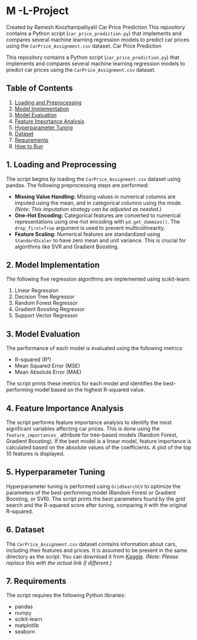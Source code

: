 # M -L-Project
Created by Ramesh Koozhampalliyalil 
Car Price Prediction  This repository contains a Python script (`car_price_prediction.py`) that implements and compares several machine learning regression models to predict car prices using the `CarPrice_Assignment.csv` dataset.
 Car Price Prediction

This repository contains a Python script (`car_price_prediction.py`) that implements and compares several machine learning regression models to predict car prices using the `CarPrice_Assignment.csv` dataset.

## Table of Contents

1. [Loading and Preprocessing](#loading-and-preprocessing)
2. [Model Implementation](#model-implementation)
3. [Model Evaluation](#model-evaluation)
4. [Feature Importance Analysis](#feature-importance-analysis)
5. [Hyperparameter Tuning](#hyperparameter-tuning)
6. [Dataset](#dataset)
7. [Requirements](#requirements)
8. [How to Run](#how-to-run)

## 1. Loading and Preprocessing

The script begins by loading the `CarPrice_Assignment.csv` dataset using pandas.  The following preprocessing steps are performed:

* **Missing Value Handling:** Missing values in numerical columns are imputed using the mean, and in categorical columns using the mode.  *(Note: This imputation strategy can be adjusted as needed.)*
* **One-Hot Encoding:** Categorical features are converted to numerical representations using one-hot encoding with `pd.get_dummies()`. The `drop_first=True` argument is used to prevent multicollinearity.
* **Feature Scaling:** Numerical features are standardized using `StandardScaler` to have zero mean and unit variance. This is crucial for algorithms like SVR and Gradient Boosting.

## 2. Model Implementation

The following five regression algorithms are implemented using scikit-learn:

1. Linear Regression
2. Decision Tree Regressor
3. Random Forest Regressor
4. Gradient Boosting Regressor
5. Support Vector Regressor

## 3. Model Evaluation

The performance of each model is evaluated using the following metrics:

* R-squared (R²)
* Mean Squared Error (MSE)
* Mean Absolute Error (MAE)

The script prints these metrics for each model and identifies the best-performing model based on the highest R-squared value.

## 4. Feature Importance Analysis

The script performs feature importance analysis to identify the most significant variables affecting car prices.  This is done using the `feature_importances_` attribute for tree-based models (Random Forest, Gradient Boosting).  If the best model is a linear model, feature importance is calculated based on the absolute values of the coefficients. A plot of the top 10 features is displayed.

## 5. Hyperparameter Tuning

Hyperparameter tuning is performed using `GridSearchCV` to optimize the parameters of the best-performing model (Random Forest or Gradient Boosting, or SVR). The script prints the best parameters found by the grid search and the R-squared score after tuning, comparing it with the original R-squared.

## 6. Dataset

The `CarPrice_Assignment.csv` dataset contains information about cars, including their features and prices.  It is assumed to be present in the same directory as the script.  You can download it from [Kaggle](https://www.kaggle.com/datasets/hellbuoy/car-price-prediction).  *(Note: Please replace this with the actual link if different.)*

## 7. Requirements

The script requires the following Python libraries:

* pandas
* numpy
* scikit-learn
* matplotlib
* seaborn
